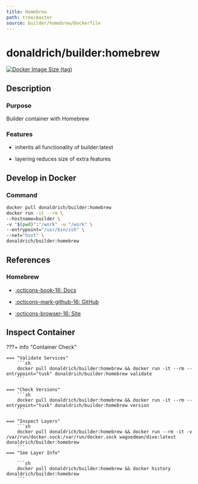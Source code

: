 ```yaml
---
title: Homebrew
path: tree/master
source: builder/homebrew/Dockerfile
---
```


# donaldrich/builder:homebrew

[![Docker Image Size (tag)](https://img.shields.io/docker/image-size/donaldrich/builder/homebrew?color=blue&label=size&logo=docker&style=flat-square)](https://hub.docker.com/r/donaldrich/builder/homebrew)

## Description

### Purpose

Builder container with Homebrew

### Features

- inherits all functionality of builder:latest

- layering reduces size of extra features

## Develop in Docker

### Command

```sh
docker pull donaldrich/builder:homebrew
docker run -it --rm \
--hostname=builder \
-v "$(pwd)":"/work" -w "/work" \
--entrypoint="/usr/bin/zsh" \
--net="host" \
donaldrich/builder:homebrew
```

## References

### Homebrew

- [:octicons-book-16: Docs](https://docs.brew.sh)

- [:octicons-mark-github-16: GitHub](https://github.com/Homebrew/brew)

- [:octicons-browser-16: Site](https://brew.sh)

## Inspect Container

???+ info "Container Check"

    === "Validate Services"
        ```sh
        docker pull donaldrich/builder:homebrew && docker run -it --rm --entrypoint="tusk" donaldrich/builder:homebrew validate
        ```

    === "Check Versions"
        ```sh
        docker pull donaldrich/builder:homebrew && docker run -it --rm --entrypoint="tusk" donaldrich/builder:homebrew version
        ```

    === "Inspect Layers"
        ```sh
        docker pull donaldrich/builder:homebrew && docker run --rm -it -v /var/run/docker.sock:/var/run/docker.sock wagoodman/dive:latest donaldrich/builder:homebrew
        ```
    === "See Layer Info"

        ```sh
        docker pull donaldrich/builder:homebrew && docker history donaldrich/builder:homebrew
        ```
